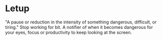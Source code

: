 # Letup
"A pause or reduction in the intensity of something dangerous, difficult, or tiring." Stop working for bit. A notifier of when it becomes dangerous for your eyes, focus or productivity to keep looking at the screen.
